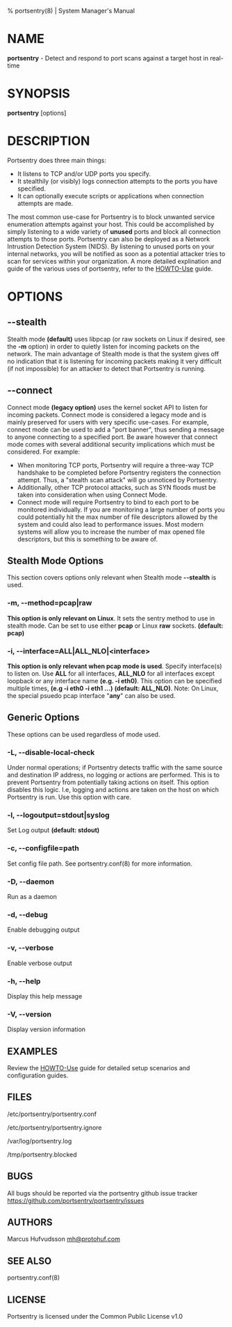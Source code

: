 % portsentry(8) | System Manager's Manual

# NAME

**portsentry** \- Detect and respond to port scans against a target host in real\-time

# SYNOPSIS

**portsentry** \[options\]

# DESCRIPTION

Portsentry does three main things:

* It listens to TCP and/or UDP ports you specify.
* It stealthily (or visibly) logs connection attempts to the ports you have specified.
* It can optionally execute scripts or applications when connection attempts are made.

The most common use\-case for Portsentry is to block unwanted service enumeration attempts against your host. This could be accomplished by simply listening to a wide variety of **unused** ports and block all connection attempts to those ports. Portsentry can also be deployed as a Network Intrustion Detection System (NIDS). By listening to unused ports on your internal networks, you will be notified as soon as a potential attacker tries to scan for services within your organization. A more detailed explination and guide of the various uses of portsentry, refer to the [HOWTO-Use](https://github.com/portsentry/portsentry/blob/master/docs/HOWTO-Use.md) guide.

# OPTIONS

## \-\-stealth

Stealth mode **(default)** uses libpcap (or raw sockets on Linux if desired, see the **\-m** option) in order to quietly listen for incoming packets on the network. The main advantage of Stealth mode is that the system gives off no indication that it is listening for incoming packets making it very difficult (if not impossible) for an attacker to detect that Portsentry is running.

## \-\-connect
Connect mode **(legacy option)** uses the kernel socket API to listen for incoming packets. Connect mode is considered a legacy mode and is mainly preserved for users with very specific use\-cases. For example, connect mode can be used to add a "port banner", thus sending a message to anyone connecting to a specified port. Be aware however that connect mode comes with several additional security implications which must be considered. For example:

* When monitoring TCP ports, Portsentry will require a three\-way TCP handshake to be completed before Portsentry registers the connection attempt. Thus, a "stealth scan attack" will go unnoticed by Portsentry.
* Additionally, other TCP protocol attacks, such as SYN floods must be taken into consideration when using Connect Mode.
* Connect mode will require Portsentry to bind to each port to be monitored individually. If you are monitoring a large number of ports you could potentially hit the max number of file descriptors allowed by the system and could also lead to performance issues. Most modern systems will allow you to increase the number of max opened file descriptors, but this is something to be aware of.

## Stealth Mode Options

This section covers options only relevant when Stealth mode **\-\-stealth** is used.

### \-m, \-\-method=pcap|raw
**This option is only relevant on Linux**. It sets the sentry method to use in stealth mode. Can be set to use either **pcap** or Linux **raw** sockets. **(default: pcap)**

### \-i, \-\-interface=ALL|ALL_NLO|\<interface\>

**This option is only relevant when pcap mode is used**. Specify interface(s) to listen on. Use **ALL** for all interfaces, **ALL_NLO** for all interfaces except loopback or any interface name **(e.g. \-i eth0)**. This option can be specified multiple times, **(e.g \-i eth0 \-i eth1 ...)** **(default: ALL_NLO)**. Note: On Linux, the special psuedo pcap interface "**any**" can also be used.

## Generic Options

These options can be used regardless of mode used.

### \-L, \-\-disable\-local\-check

Under normal operations; if Portsentry detects traffic with the same source and destination IP address, no logging or actions are performed. This is to prevent Portsentry from potentially taking actions on itself. This option disables this logic. I.e, logging and actions are taken on the host on which Portsentry is run. Use this option with care.

### \-l, \-\-logoutput=stdout|syslog

Set Log output **(default: stdout)**

### \-c, \-\-configfile=path

Set config file path. See portsentry.conf(8) for more information.

### \-D, \-\-daemon

Run as a daemon

### \-d, \-\-debug

Enable debugging output

### \-v, \-\-verbose

Enable verbose output

### \-h, \-\-help

Display this help message

### \-V, \-\-version

Display version information

## EXAMPLES

Review the [HOWTO-Use](https://github.com/portsentry/portsentry/blob/master/docs/HOWTO-Use.md) guide for detailed setup scenarios and configuration guides.

## FILES

/etc/portsentry/portsentry.conf

/etc/portsentry/portsentry.ignore

/var/log/portsentry.log

/tmp/portsentry.blocked

## BUGS

All bugs should be reported via the portsentry github issue tracker https://github.com/portsentry/portsentry/issues

## AUTHORS

Marcus Hufvudsson <mh@protohuf.com>

## SEE ALSO

portsentry.conf(8)

## LICENSE

Portsentry is licensed under the Common Public License v1.0 
